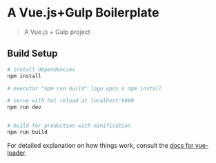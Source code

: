 # A Vue.js+Gulp Boilerplate

> A Vue.js + Gulp project

## Build Setup

``` bash
# install dependencies
npm install

# executar "npm run build" logo apos o npm install

# serve with hot reload at localhost:8080
npm run dev


# build for production with minification
npm run build
```

For detailed explanation on how things work, consult the [docs for vue-loader](http://vuejs.github.io/vue-loader).
